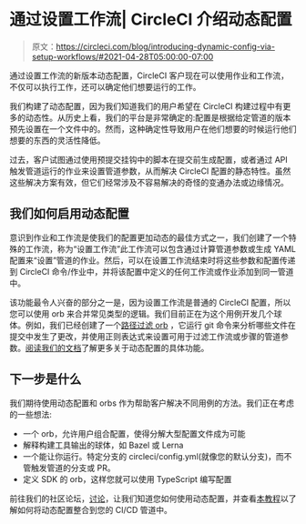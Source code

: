 # 通过设置工作流| CircleCI 介绍动态配置

> 原文：<https://circleci.com/blog/introducing-dynamic-config-via-setup-workflows/#2021-04-28T05:00:00-07:00>

通过设置工作流的新版本动态配置，CircleCI 客户现在可以使用作业和工作流，不仅可以执行工作，还可以确定他们想要运行的工作。

我们构建了动态配置，因为我们知道我们的用户希望在 CircleCI 构建过程中有更多的动态性。从历史上看，我们的平台是非常确定的:配置是根据给定管道的版本预先设置在一个文件中的。然而，这种确定性导致用户在他们想要的时候运行他们想要的东西的灵活性降低。

过去，客户试图通过使用预提交挂钩中的脚本在提交前生成配置，或者通过 API 触发管道运行的作业来设置管道参数，从而解决 CircleCI 配置的静态特性。虽然这些解决方案有效，但它们经常涉及不容易解决的奇怪的变通办法或边缘情况。

## 我们如何启用动态配置

意识到作业和工作流是使我们的配置更加动态的最佳方式之一，我们创建了一个特殊的工作流，称为“设置工作流”此工作流可以包含通过计算管道参数或生成 YAML 配置来“设置”管道的作业。然后，可以在设置工作流结束时将这些参数和配置传递到 CircleCI 命令/作业中，并将该配置中定义的任何工作流或作业添加到同一管道中。

该功能最令人兴奋的部分之一是，因为设置工作流是普通的 CircleCI 配置，所以您可以使用 orb 来合并常见类型的逻辑。我们目前正在为这个用例开发几个球体。例如，我们已经创建了一个[路径过滤 orb](https://circleci.com/developer/orbs/orb/circleci/path-filtering) ，它运行 git 命令来分析哪些文件在提交中发生了更改，并使用正则表达式来设置可用于过滤工作流或步骤的管道参数。[阅读我们的文档](https://circleci.com/docs/dynamic-config/?section=configuration)了解更多关于动态配置的具体功能。

## 下一步是什么

我们期待使用动态配置和 orbs 作为帮助客户解决不同用例的方法。我们正在考虑的一些想法:

*   一个 orb，允许用户组合配置，使得分解大型配置文件成为可能
*   解释构建工具输出的球体，如 Bazel 或 Lerna
*   一个能让你运行。特定分支的 circleci/config.yml(就像您的默认分支)，而不管触发管道的分支或 PR。
*   定义 SDK 的 orb，这样您就可以使用 TypeScript 编写配置

前往我们的社区论坛，[讨论](https://discuss.circleci.com/)，让我们知道您如何使用动态配置，并查看[本教程](https://circleci.com/blog/building-cicd-pipelines-using-dynamic-config/)以了解如何将动态配置整合到您的 CI/CD 管道中。